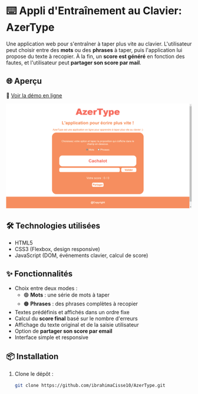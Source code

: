 # ⌨️ Appli d'Entraînement au Clavier: AzerType 

Une application web pour s'entraîner à taper plus vite au clavier. L'utilisateur peut choisir entre des **mots** ou des **phrases** à taper, puis l'application lui propose du texte à recopier. À la fin, un **score est généré** en fonction des fautes, et l'utilisateur peut **partager son score par mail**.

## 🌐 Aperçu

🔗 [Voir la démo en ligne](https://ibrahimaCisse10.github.io/nom-de-ton-projet/) 

![aperçu de l'application](image.png)

## 🛠️ Technologies utilisées

- HTML5  
- CSS3 (Flexbox, design responsive)  
- JavaScript (DOM, événements clavier, calcul de score)

## ✨ Fonctionnalités

- Choix entre deux modes :  
  - 🟢 **Mots** : une série de mots à taper  
  - 🟠 **Phrases** : des phrases complètes à recopier
- Textes prédéfinis et affichés dans un ordre fixe
- Calcul du **score final** basé sur le nombre d'erreurs
- Affichage du texte original et de la saisie utilisateur
- Option de **partager son score par email**
- Interface simple et responsive

## 📦 Installation

1. Clone le dépôt :
   ```bash
   git clone https://github.com/ibrahimaCisse10/AzerType.git
